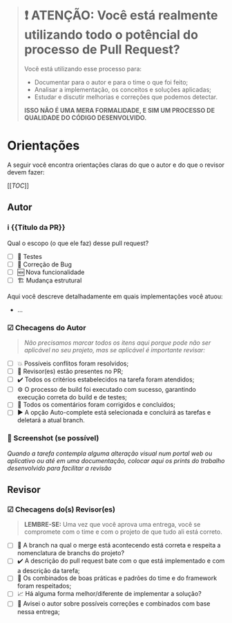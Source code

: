 > # ❗ **ATENÇÃO:** Você está realmente utilizando todo o potêncial do processo de Pull Request?
>
> Você está utilizando esse processo para:
>
> - Documentar para o autor e para o time o que foi feito;
> - Analisar a implementação, os conceitos e soluções aplicadas;
> - Estudar e discutir melhorias e correções que podemos detectar.
>
> **ISSO NÃO É UMA MERA FORMALIDADE, E SIM UM PROCESSO DE QUALIDADE DO CÓDIGO DESENVOLVIDO.**

# Orientações

A seguir você encontra orientações claras do que o autor e do que o revisor devem fazer:

[[_TOC_]]

## Autor

### ℹ️ {{Título da PR}}

Qual o escopo (o que ele faz) desse pull request?

* [ ] 🐙 Testes 
* [ ] 🐛 Correção de Bug 
* [ ] 🆕 Nova funcionalidade
* [ ] 🏗 Mudança estrutural 

Aqui você descreve detalhadamente em quais implementações você atuou:

* ...

### ☑ Checagens do Autor

> _Não precisamos marcar todos os itens aqui porque pode não ser aplicável no seu projeto, mas se aplicável é importante revisar:_

* [ ] 💥 Possíveis conflitos foram resolvidos;
* [ ] 📝 Revisor(es) estão presentes no PR;
* [ ] ✔️ Todos os critérios estabelecidos na tarefa foram atendidos;
* [ ] ⚙️ O processo de build foi executado com sucesso, garantindo execução correta do build e de testes;
* [ ] 💬 Todos os comentários foram corrigidos e concluídos;
* [ ] ▶️ A opção Auto-complete está selecionada e concluirá as tarefas e deletará a atual branch.

### 📸 Screenshot (se possível)

_Quando a tarefa contempla alguma alteração visual num portal web ou aplicativo ou até em uma documentação, colocar aqui os prints do trabalho desenvolvido para facilitar a revisão_

## Revisor

### ☑ Checagens do(s) Revisor(es)

> **LEMBRE-SE:** Uma vez que você aprova uma entrega, você se compromete com o time e com o projeto de que tudo ali está correto.

* [ ] 📛 A branch na qual o merge está acontecendo está correta e respeita a nomenclatura de branchs do projeto?
* [ ] ✔️ A descrição do pull request bate com o que está implementado e com a descrição da tarefa;
* [ ] 🤝 Os combinados de boas práticas e padrões do time e do framework foram respeitados;
* [ ] 📈 Há alguma forma melhor/diferente de implementar a solução?
* [ ] 🏢 Avisei o autor sobre possíveis correções e combinados com base nessa entrega; 
